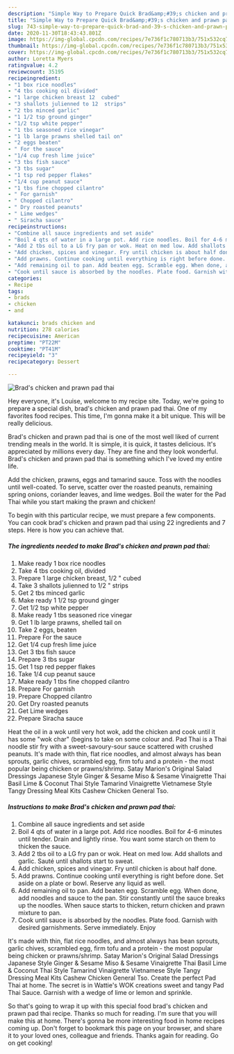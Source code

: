 ```yaml
---
description: "Simple Way to Prepare Quick Brad&amp;#39;s chicken and prawn pad thai"
title: "Simple Way to Prepare Quick Brad&amp;#39;s chicken and prawn pad thai"
slug: 743-simple-way-to-prepare-quick-brad-and-39-s-chicken-and-prawn-pad-thai
date: 2020-11-30T18:43:43.801Z
image: https://img-global.cpcdn.com/recipes/7e736f1c780713b3/751x532cq70/brads-chicken-and-prawn-pad-thai-recipe-main-photo.jpg
thumbnail: https://img-global.cpcdn.com/recipes/7e736f1c780713b3/751x532cq70/brads-chicken-and-prawn-pad-thai-recipe-main-photo.jpg
cover: https://img-global.cpcdn.com/recipes/7e736f1c780713b3/751x532cq70/brads-chicken-and-prawn-pad-thai-recipe-main-photo.jpg
author: Loretta Myers
ratingvalue: 4.2
reviewcount: 35195
recipeingredient:
- "1 box rice noodles"
- "4 tbs cooking oil divided"
- "1 large chicken breast 12  cubed"
- "3 shallots julienned to 12  strips"
- "2 tbs minced garlic"
- "1 1/2 tsp ground ginger"
- "1/2 tsp white pepper"
- "1 tbs seasoned rice vinegar"
- "1 lb large prawns shelled tail on"
- "2 eggs beaten"
- " For the sauce"
- "1/4 cup fresh lime juice"
- "3 tbs fish sauce"
- "3 tbs sugar"
- "1 tsp red pepper flakes"
- "1/4 cup peanut sauce"
- "1 tbs fine chopped cilantro"
- " For garnish"
- " Chopped cilantro"
- " Dry roasted peanuts"
- " Lime wedges"
- " Siracha sauce"
recipeinstructions:
- "Combine all sauce ingredients and set aside"
- "Boil 4 qts of water in a large pot. Add rice noodles. Boil for 4-6 minutes until tender. Drain and lightly rinse. You want some starch on them to thicken the sauce."
- "Add 2 tbs oil to a LG fry pan or wok. Heat on med low. Add shallots and garlic. Sauté until shallots start to sweat."
- "Add chicken, spices and vinegar. Fry until chicken is about half done."
- "Add prawns. Continue cooking until everything is right before done. Set aside on a plate or bowl. Reserve any liquid as well."
- "Add remaining oil to pan. Add beaten egg. Scramble egg. When done, add noodles and sauce to the pan. Stir constantly until the sauce breaks up the noodles. When sauce starts to thicken, return chicken and prawn mixture to pan."
- "Cook until sauce is absorbed by the noodles. Plate food. Garnish with desired garnishments. Serve immediately. Enjoy"
categories:
- Recipe
tags:
- brads
- chicken
- and

katakunci: brads chicken and 
nutrition: 278 calories
recipecuisine: American
preptime: "PT22M"
cooktime: "PT41M"
recipeyield: "3"
recipecategory: Dessert

---
```



![Brad&#39;s chicken and prawn pad thai](https://img-global.cpcdn.com/recipes/7e736f1c780713b3/751x532cq70/brads-chicken-and-prawn-pad-thai-recipe-main-photo.jpg)

Hey everyone, it's Louise, welcome to my recipe site. Today, we're going to prepare a special dish, brad&#39;s chicken and prawn pad thai. One of my favorites food recipes. This time, I'm gonna make it a bit unique. This will be really delicious.

Brad&#39;s chicken and prawn pad thai is one of the most well liked of current trending meals in the world. It is simple, it is quick, it tastes delicious. It's appreciated by millions every day. They are fine and they look wonderful. Brad&#39;s chicken and prawn pad thai is something which I've loved my entire life.

Add the chicken, prawns, eggs and tamarind sauce. Toss with the noodles until well-coated. To serve, scatter over the roasted peanuts, remaining spring onions, coriander leaves, and lime wedges. Boil the water for the Pad Thai while you start making the prawn and chicken!


To begin with this particular recipe, we must prepare a few components. You can cook brad&#39;s chicken and prawn pad thai using 22 ingredients and 7 steps. Here is how you can achieve that.

<!--inarticleads1-->

##### The ingredients needed to make Brad&#39;s chicken and prawn pad thai:

1. Make ready 1 box rice noodles
1. Take 4 tbs cooking oil, divided
1. Prepare 1 large chicken breast, 1/2 &#34; cubed
1. Take 3 shallots julienned to 1/2 &#34; strips
1. Get 2 tbs minced garlic
1. Make ready 1 1/2 tsp ground ginger
1. Get 1/2 tsp white pepper
1. Make ready 1 tbs seasoned rice vinegar
1. Get 1 lb large prawns, shelled tail on
1. Take 2 eggs, beaten
1. Prepare  For the sauce
1. Get 1/4 cup fresh lime juice
1. Get 3 tbs fish sauce
1. Prepare 3 tbs sugar
1. Get 1 tsp red pepper flakes
1. Take 1/4 cup peanut sauce
1. Make ready 1 tbs fine chopped cilantro
1. Prepare  For garnish
1. Prepare  Chopped cilantro
1. Get  Dry roasted peanuts
1. Get  Lime wedges
1. Prepare  Siracha sauce


Heat the oil in a wok until very hot wok, add the chicken and cook until it has some &#34;wok char&#34; (begins to take on some colour and. Pad Thai is a Thai noodle stir fry with a sweet-savoury-sour sauce scattered with crushed peanuts. It&#39;s made with thin, flat rice noodles, and almost always has bean sprouts, garlic chives, scrambled egg, firm tofu and a protein - the most popular being chicken or prawns/shrimp. Satay Marion&#39;s Original Salad Dressings Japanese Style Ginger &amp; Sesame Miso &amp; Sesame Vinaigrette Thai Basil Lime &amp; Coconut Thai Style Tamarind Vinaigrette Vietnamese Style Tangy Dressing Meal Kits Cashew Chicken General Tso. 

<!--inarticleads2-->

##### Instructions to make Brad&#39;s chicken and prawn pad thai:

1. Combine all sauce ingredients and set aside
1. Boil 4 qts of water in a large pot. Add rice noodles. Boil for 4-6 minutes until tender. Drain and lightly rinse. You want some starch on them to thicken the sauce.
1. Add 2 tbs oil to a LG fry pan or wok. Heat on med low. Add shallots and garlic. Sauté until shallots start to sweat.
1. Add chicken, spices and vinegar. Fry until chicken is about half done.
1. Add prawns. Continue cooking until everything is right before done. Set aside on a plate or bowl. Reserve any liquid as well.
1. Add remaining oil to pan. Add beaten egg. Scramble egg. When done, add noodles and sauce to the pan. Stir constantly until the sauce breaks up the noodles. When sauce starts to thicken, return chicken and prawn mixture to pan.
1. Cook until sauce is absorbed by the noodles. Plate food. Garnish with desired garnishments. Serve immediately. Enjoy


It&#39;s made with thin, flat rice noodles, and almost always has bean sprouts, garlic chives, scrambled egg, firm tofu and a protein - the most popular being chicken or prawns/shrimp. Satay Marion&#39;s Original Salad Dressings Japanese Style Ginger &amp; Sesame Miso &amp; Sesame Vinaigrette Thai Basil Lime &amp; Coconut Thai Style Tamarind Vinaigrette Vietnamese Style Tangy Dressing Meal Kits Cashew Chicken General Tso. Create the perfect Pad Thai at home. The secret is in Wattie&#39;s WOK creations sweet and tangy Pad Thai Sauce. Garnish with a wedge of lime or lemon and sprinkle. 

So that's going to wrap it up with this special food brad&#39;s chicken and prawn pad thai recipe. Thanks so much for reading. I'm sure that you will make this at home. There's gonna be more interesting food in home recipes coming up. Don't forget to bookmark this page on your browser, and share it to your loved ones, colleague and friends. Thanks again for reading. Go on get cooking!
